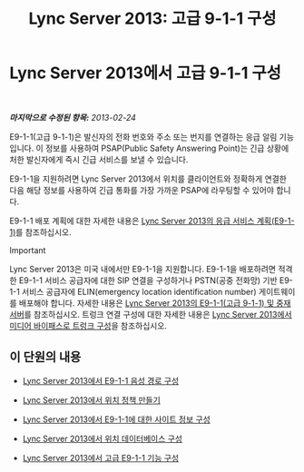 ﻿---
title: 'Lync Server 2013: 고급 9-1-1 구성'
TOCTitle: 고급 9-1-1 구성
ms:assetid: 5967de00-c8b9-4923-86da-6ad3369a4cad
ms:mtpsurl: https://technet.microsoft.com/ko-kr/library/Gg398390(v=OCS.15)
ms:contentKeyID: 49303724
ms.date: 08/24/2015
mtps_version: v=OCS.15
ms.translationtype: HT
---

# Lync Server 2013에서 고급 9-1-1 구성

 

_**마지막으로 수정된 항목:** 2013-02-24_

E9-1-1(고급 9-1-1)은 발신자의 전화 번호와 주소 또는 번지를 연결하는 응급 알림 기능입니다. 이 정보를 사용하여 PSAP(Public Safety Answering Point)는 긴급 상황에 처한 발신자에게 즉시 긴급 서비스를 보낼 수 있습니다.

E9-1-1을 지원하려면 Lync Server 2013에서 위치를 클라이언트와 정확하게 연결한 다음 해당 정보를 사용하여 긴급 통화를 가장 가까운 PSAP에 라우팅할 수 있어야 합니다.

E9-1-1 배포 계획에 대한 자세한 내용은 [Lync Server 2013의 응급 서비스 계획(E9-1-1)](lync-server-2013-planning-for-emergency-services-e9-1-1.md)를 참조하십시오.


> [!IMPORTANT]
> Lync Server 2013은 미국 내에서만 E9-1-1을 지원합니다. E9-1-1을 배포하려면 적격한 E9-1-1 서비스 공급자에 대한 SIP 연결을 구성하거나 PSTN(공중 전화망) 기반 E9-1-1 서비스 공급자에 ELIN(emergency location identification number) 게이트웨이를 배포해야 합니다. 자세한 내용은 <A href="lync-server-2013-enhanced-9-1-1-e9-1-1-and-mediation-server.md">Lync Server 2013의 E9-1-1(고급 9-1-1) 및 중재 서버</A>를 참조하십시오. 트렁크 연결 구성에 대한 자세한 내용은 <A href="lync-server-2013-configure-a-trunk-with-media-bypass.md">Lync Server 2013에서 미디어 바이패스로 트렁크 구성</A>을 참조하십시오.



## 이 단원의 내용

  - [Lync Server 2013에서 E9-1-1 음성 경로 구성](lync-server-2013-configure-an-e9-1-1-voice-route.md)

  - [Lync Server 2013에서 위치 정책 만들기](lync-server-2013-create-location-policies.md)

  - [Lync Server 2013에서 E9-1-1에 대한 사이트 정보 구성](lync-server-2013-configure-site-information-for-e9-1-1.md)

  - [Lync Server 2013에서 위치 데이터베이스 구성](lync-server-2013-configure-the-location-database.md)

  - [Lync Server 2013에서 고급 E9-1-1 기능 구성](lync-server-2013-configure-advanced-e9-1-1-features.md)

